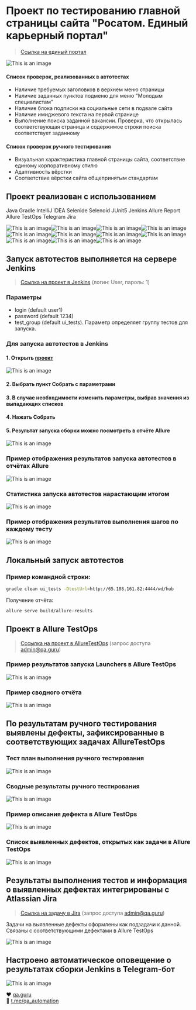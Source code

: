 # Проект по тестированию главной страницы сайта "Росатом. Единый карьерный портал"
> <a target="_blank" href="https://rosatom-career.ru/">Ссылка на единый портал</a>

![This is an image](/images/rosatom-career.ru.jpeg)

#### Список проверок, реализованных в автотестах
- Наличие требуемых заголовков в верхнем меню страницы
- Наличие заданных пунктов подменю для меню "Молодым специалистам"
- Наличие блока подписки на социальные сети в подвале сайта
- Наличие имиджевого текста на первой странице
- Выполнение поиска заданной вакансии. Проверка, что открылась соответствующая страница и содержимое строки поиска соответствует заданному
#### Список проверок ручного тестирования
- Визуальная характеристика главной страницы сайта, соответствие единому корпоративному стилю
- Адаптивность вёрстки
- Соответствие вёрстки сайта общепринятым стандартам

## Проект реализован с использованием
Java Gradle IntelliJ IDEA Selenide Selenoid JUnit5 Jenkins Allure Report Allure TestOps Telegram Jira

![This is an image](/icons/Java.png)![This is an image](/icons/Gradle.png)![This is an image](/icons/Intelij_IDEA.png)![This is an image](/icons/Selenide.png)![This is an image](/icons/Selenoid.png)![This is an image](/icons/JUnit5.png)![This is an image](/icons/Jenkins.png)![This is an image](/icons/Allure_Report.png)![This is an image](/icons/AllureTestOps.png)![This is an image](/icons/Telegram.png)![This is an image](/icons/Jira.png)


## Запуск автотестов выполняется на сервере Jenkins
> <a target="_blank" href="http://185.251.90.229:8080/job/RosatomCareerSiteAutoTests/">Ссылка на проект в Jenkins</a> (логин: User, пароль: 1)

### Параметры

* login (default user1)
* password (default 1234)
* test_group (default ui_tests). Параметр определяет группу тестов для запуска.

### Для запуска автотестов в Jenkins
#### 1. Открыть <a target="_blank" href="http://185.251.90.229:8080/job/RosatomCareerSiteAutoTests/">проект</a>

![This is an image](/images/jenkins1.png)

#### 2. Выбрать пункт **Собрать с параметрами**
#### 3. В случае необходимости изменить параметры, выбрав значения из выпадающих списков
#### 4. Нажать **Собрать**
#### 5. Результат запуска сборки можно посмотреть в отчёте Allure

![This is an image](/images/jenkins2a.png)

### Пример отображения результатов запуска автотестов в отчётах Allure
![This is an image](/images/resultstrend.png)
### Статистика запуска автотестов нарастающим итогом
![This is an image](/images/successtests.png)

### Пример отображения результатов выполнения шагов по каждому тесту
![This is an image](/images/passed.png)

## Локальный запуск автотестов
### Пример командной строки:
```bash
gradle clean ui_tests -DtestUrl=http://65.108.161.82:4444/wd/hub
```

Получение отчёта:
```bash
allure serve build/allure-results
```

## Проект в Allure TestOps
> <a target="_blank" href="https://allure.autotests.cloud/project/804">Сссылка на проект в AllureTestOps</a> (запрос доступа admin@qa.guru)

### Пример результатов запуска Launchers в Allure TestOps
![This is an image](/images/launchers.png)
### Пример сводного отчёта
![This is an image](/images/testopsboard.png)

## По результатам ручного тестирования выявлены дефекты, зафиксированные в соответствующих задачах AllureTestOps
### Тест план выполнения ручного тестирования
![This is an image](/images/testplan2.png)
### Сводные результаты ручного тестирования
![This is an image](/images/failedresult.png)
### Пример описания дефекта в Allure TestOps
![This is an image](/images/testops2.png)
### Список выявленных дефектов, открытых как задачи в Allure TestOps
![This is an image](/images/defects.png)

## Результаты выполнения тестов и информация о выявленных дефектах интегрированы с Atlassian Jira
> <a target="_blank" href="https://jira.autotests.cloud/browse/HOMEWORK-286">Ссылка на задачу в Jira</a> (запрос доступа admin@qa.guru)

Задачи на выявленные дефекты оформлены как подзадачи к данной. Связаны с соответствующими дефектами в Allure TestOps

![This is an image](/images/jira2.png)

## Настроено автоматическое оповещение о результатах сборки Jenkins в Telegram-бот
![This is an image](/images/bot.png)


:heart: <a target="_blank" href="https://qa.guru">qa.guru</a><br/>
:blue_heart: <a target="_blank" href="https://t.me/qa_automation">t.me/qa_automation</a>
